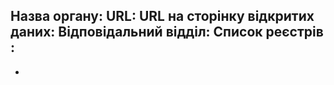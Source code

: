Назва органу:
URL:
URL на сторінку відкритих даних:
Відповідальний відділ:
Список реєстрів :
  -
  - 
